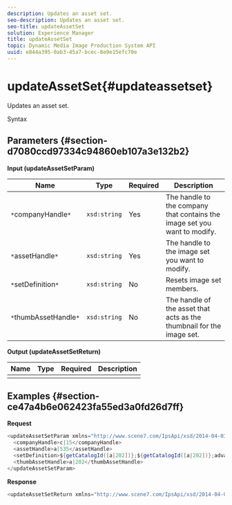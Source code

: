 ```yaml
---
description: Updates an asset set.
seo-description: Updates an asset set.
seo-title: updateAssetSet
solution: Experience Manager
title: updateAssetSet
topic: Dynamic Media Image Production System API
uuid: e844a395-0ab3-45a7-bcec-8e9e15efc70e
---
```


# updateAssetSet{#updateassetset}

Updates an asset set.

 Syntax 

## Parameters {#section-d7080ccd97334c94860eb107a3e132b2}

**Input (updateAssetSetParam)**

|  Name  | Type  | Required  | Description  |
|---|---|---|---|
|  `*`companyHandle`*`  | `xsd:string`  | Yes  | The handle to the company that contains the image set you want to modify.  |
|  `*`assetHandle`*`  | `xsd:string`  | Yes  | The handle to the image set you want to modify.  |
|  `*`setDefinition`*`  | `xsd:string`  | No  | Resets image set members.  |
|  `*`thumbAssetHandle`*`  | `xsd:string`  | No  | The handle of the asset that acts as the thumbnail for the image set.  |

**Output (updateAssetSetReturn)**

|  Name  | Type  | Required  | Description  |
|---|---|---|---|
|   |  |  |  |

## Examples {#section-ce47a4b6e062423fa55ed3a0fd26d7ff}

**Request** 

```java
<updateAssetSetParam xmlns="http://www.scene7.com/IpsApi/xsd/2014-04-03"> 
  <companyHandle>c|15</companyHandle> 
  <assetHandle>a|535</assetHandle> 
  <setDefinition>${getCatalogId([a|202])};${getCatalogId([a|202])};advanced_image;,${getCatalogId([a|935])};${getCatalogId([a|935])};advanced_image;,${getCatalogId([a|933])};${getCatalogId([a|933])};advanced_image;</setDefinition> 
  <thumbAssetHandle>a|202</thumbAssetHandle> 
</updateAssetSetParam>
```

**Response** 

```java
<updateAssetSetReturn xmlns="http://www.scene7.com/IpsApi/xsd/2014-04-03"/>
```

